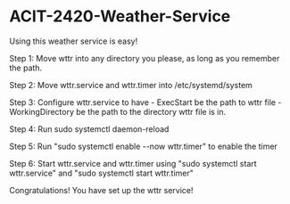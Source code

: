 # ACIT-2420-Weather-Service

Using this weather service is easy!

Step 1:
Move wttr into any directory you please, as long as you remember the path.

Step 2:
Move wttr.service and wttr.timer into /etc/systemd/system

Step 3:
Configure wttr.service to have
    - ExecStart be the path to wttr file
    - WorkingDirectory be the path to the directory wttr file is in.

Step 4:
Run sudo systemctl daemon-reload

Step 5:
Run "sudo systemctl enable --now wttr.timer" to enable the timer

Step 6:
Start wttr.service and wttr.timer using "sudo systemctl start wttr.service" 
and "sudo systemctl start wttr.timer"

Congratulations!
You have set up the wttr service!
